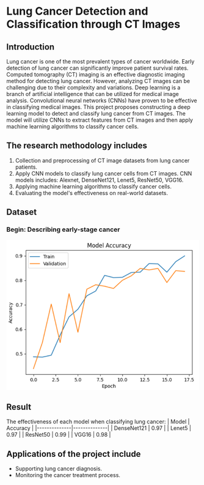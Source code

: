 # Lung Cancer Detection and Classification through CT Images
## Introduction
Lung cancer is one of the most prevalent types of cancer worldwide. Early detection of lung cancer can significantly improve patient survival rates. Computed tomography (CT) imaging is an effective diagnostic imaging method for detecting lung cancer. However, analyzing CT images can be challenging due to their complexity and variations.
Deep learning is a branch of artificial intelligence that can be utilized for medical image analysis. Convolutional neural networks (CNNs) have proven to be effective in classifying medical images.
This project proposes constructing a deep learning model to detect and classify lung cancer from CT images. The model will utilize CNNs to extract features from CT images and then apply machine learning algorithms to classify cancer cells.

## The research methodology includes
1. Collection and preprocessing of CT image datasets from lung cancer patients.
2. Apply CNN models to classify lung cancer cells from CT images. CNN models includes: Alexnet, DenseNet121, Lenet5, ResNet50, VGG16.
3. Applying machine learning algorithms to classify cancer cells.
4. Evaluating the model's effectiveness on real-world datasets.


## Dataset
### Begin: Describing early-stage cancer
![begin1](/picture/alexnet-accuracy.png)


## Result
The effectiveness of each model when classifying lung cancer:
| Model        | Accuracy  |
|--------------|--------------|
| DenseNet121  | 0.97         |
| Lenet5       | 0.97         |
| ResNet50     | 0.99         |
| VGG16        | 0.98         |


## Applications of the project include
* Supporting lung cancer diagnosis.
* Monitoring the cancer treatment process.
